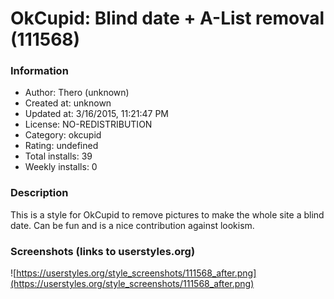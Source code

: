 # OkCupid: Blind date + A-List removal (111568)

### Information
- Author: Thero (unknown)
- Created at: unknown
- Updated at: 3/16/2015, 11:21:47 PM
- License: NO-REDISTRIBUTION
- Category: okcupid
- Rating: undefined
- Total installs: 39
- Weekly installs: 0


### Description
This is a style for OkCupid to remove pictures to make the whole site a blind date. Can be fun and is a nice contribution against lookism.


### Screenshots (links to userstyles.org)
![https://userstyles.org/style_screenshots/111568_after.png](https://userstyles.org/style_screenshots/111568_after.png)


